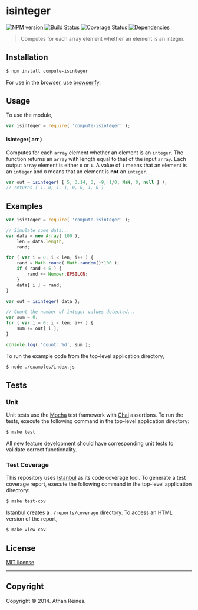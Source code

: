 isinteger
===
[![NPM version][npm-image]][npm-url] [![Build Status][travis-image]][travis-url] [![Coverage Status][coveralls-image]][coveralls-url] [![Dependencies][dependencies-image]][dependencies-url]

> Computes for each array element whether an element is an integer.


## Installation

``` bash
$ npm install compute-isinteger
```

For use in the browser, use [browserify](https://github.com/substack/node-browserify).


## Usage

To use the module,

``` javascript
var isinteger = require( 'compute-isinteger' );
```

#### isinteger( arr )

Computes for each `array` element whether an element is an `integer`. The function returns an `array` with length equal to that of the input `array`. Each output `array` element is either `0` or `1`. A value of `1` means that an element is an `integer` and `0` means that an element is __not__ an `integer`.

``` javascript
var out = isinteger( [ 5, 3.14, 3, -9, 1/0, NaN, 0, null ] );
// returns [ 1, 0, 1, 1, 0, 0, 1, 0 ]
```


## Examples

``` javascript
var isinteger = require( 'compute-isinteger' );

// Simulate some data...
var data = new Array( 100 ),
	len = data.length,
	rand;

for ( var i = 0; i < len; i++ ) {
	rand = Math.round( Math.random()*100 );
	if ( rand < 5 ) {
		rand += Number.EPSILON;
	}
	data[ i ] = rand;
}

var out = isinteger( data );

// Count the number of integer values detected...
var sum = 0;
for ( var i = 0; i < len; i++ ) {
	sum += out[ i ];
}

console.log( 'Count: %d', sum );
```

To run the example code from the top-level application directory,

``` bash
$ node ./examples/index.js
```


## Tests

### Unit

Unit tests use the [Mocha](http://mochajs.org/) test framework with [Chai](http://chaijs.com) assertions. To run the tests, execute the following command in the top-level application directory:

``` bash
$ make test
```

All new feature development should have corresponding unit tests to validate correct functionality.


### Test Coverage

This repository uses [Istanbul](https://github.com/gotwarlost/istanbul) as its code coverage tool. To generate a test coverage report, execute the following command in the top-level application directory:

``` bash
$ make test-cov
```

Istanbul creates a `./reports/coverage` directory. To access an HTML version of the report,

``` bash
$ make view-cov
```


## License

[MIT license](http://opensource.org/licenses/MIT). 


---
## Copyright

Copyright &copy; 2014. Athan Reines.


[npm-image]: http://img.shields.io/npm/v/compute-isinteger.svg
[npm-url]: https://npmjs.org/package/compute-isinteger

[travis-image]: http://img.shields.io/travis/compute-io/isinteger/master.svg
[travis-url]: https://travis-ci.org/compute-io/isinteger

[coveralls-image]: https://img.shields.io/coveralls/compute-io/isinteger/master.svg
[coveralls-url]: https://coveralls.io/r/compute-io/isinteger?branch=master

[dependencies-image]: http://img.shields.io/david/compute-io/isinteger.svg
[dependencies-url]: https://david-dm.org/compute-io/isinteger

[dev-dependencies-image]: http://img.shields.io/david/dev/compute-io/isinteger.svg
[dev-dependencies-url]: https://david-dm.org/dev/compute-io/isinteger

[github-issues-image]: http://img.shields.io/github/issues/compute-io/isinteger.svg
[github-issues-url]: https://github.com/compute-io/isinteger/issues
